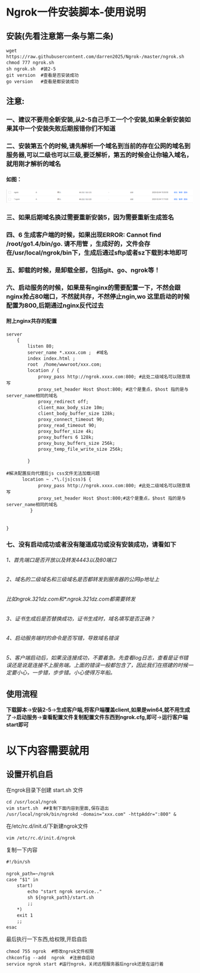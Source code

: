 # Ngrok一件安装脚本-使用说明

## 安装(先看注意第一条与第二条)

```shell
wget https://raw.githubusercontent.com/darren2025/Ngrok-/master/ngrok.sh
chmod 777 ngrok.sh
sh ngrok.sh  #装2-5
git version  #查看是否安装成功
go version   #查看是都安装成功
```

## 注意:

### 一、建议不要用全新安装,从2-5自己手工一个个安装,如果全新安装如果其中一个安装失败后期报错你们不知道

### 二、安装第五个的时候,请先解析一个域名到当前的存在公网的域名到服务器,可以二级也可以三级,要泛解析，第五的时候会让你输入域名，就用刚才解析的域名

#### 如图：

![1580811799248](/src/1580811799248.png)



### 三、如果后期域名换过需要重新安装5，因为需要重新生成签名

### 四、6 生成客户端的时候，如果出现ERROR: Cannot find /root/go1.4/bin/go. 请不用管 ，生成好的，文件会存在/usr/local/ngrok/bin下，生成后通过sftp或者sz下载到本地即可

### 五、卸载的时候，是卸载全部，包括git、go、ngrok等！

### 六、启动服务的时候，如果是有nginx的需要配置一下，不然会跟nginx抢占80端口，不然就共存，不然停止ngin,wo 这里启动的时候配置为800,后期通过nginx反代过去

#### 附上nginx共存的配置

```nginx
server
    {
        listen 80;
        server_name *.xxxx.com ;  #域名
        index index.html ;
        root  /home/wwwroot/xxx.com;
        location / {
            proxy_pass http://ngrok.xxxx.com:800; #此处二级域名可以随意填写
            proxy_set_header Host $host:800; #这个是重点，$host 指的是与server_name相同的域名
            proxy_redirect off;
            client_max_body_size 10m;
            client_body_buffer_size 128k;
            proxy_connect_timeout 90;
            proxy_read_timeout 90;
            proxy_buffer_size 4k;
            proxy_buffers 6 128k;
            proxy_busy_buffers_size 256k;
            proxy_temp_file_write_size 256k;

        }
 
#解决配置反向代理后js css文件无法加载问题
      location ~ .*\.(js|css)$ {            
            proxy_pass http://ngrok.xxxx.com:800; #此处二级域名可以随意填写
            proxy_set_header Host $host:800;#这个是重点，$host 指的是与server_name相同的域名
         }


}
```

### 七、没有启动成功或者没有隧道成功或没有安装成功，请看如下

###### 1、首先端口是否开放以及转发4443以及80端口

###### 2、域名的二级域名和三级域名是否都转发到服务器的公网ip地址上

###### 比如ngrok.321dz.com和*.ngrok.321dz.com都需要转发

###### 3、证书生成后是否替换成功，证书生成时，域名填写是否正确？

###### 4、启动服务端时的命令是否写错，导致域名错误

###### 5、客户端启动后，如果没连接成功，不要着急。先查看log日志，查看是证书错误还是说是连接不上服务端。上面的错误一般都包含了，因此我们在搭建的时候一定要小心，一步错，步步错。小心使得万年船。

## 使用流程

**下载脚本**->**安装2-5**->**生成客户端,将客户端覆盖client,如果是win64,就不用生成了**->**启动服务**->**查看配置文件复制配置文件东西到ngrok.cfg,即可**->**运行客户端start即可**



# 以下内容需要就用

## 设置开机自启

在ngrok目录下创建 start.sh 文件

```shell
cd /usr/local/ngrok
vim start.sh  ##复制下面内容到里面,保存退出
/usr/local/ngrok/bin/ngrokd -domain="xxx.com" -httpAddr=":800" &
```

在/etc/rc.d/init.d/下新建ngrok文件

```shell
vim /etc/rc.d/init.d/ngrok
```

复制一下内容

```shell
#!/bin/sh  
 
ngrok_path=~/ngrok
case "$1" in
    start)
        echo "start ngrok service.."  
        sh ${ngrok_path}/start.sh
        ;;
    *)
    exit 1
    ;;
esac
```

最后执行一下东西,给权限,开启自启

```shell
chmod 755 ngrok  #修改ngrok文件权限
chkconfig --add  ngrok  #注册自启动
service ngrok start #运行ngrok，关闭远程服务器后ngrok还是在运行着
```

